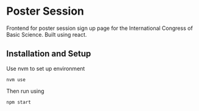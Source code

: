 # Poster Session

Frontend for poster session sign up page for the International Congress of Basic Science. Built using react.

## Installation and Setup
Use nvm to set up environment
```
nvm use
```

Then run using
```
npm start
```
